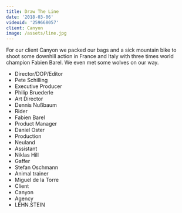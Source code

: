 ```yaml
---
title: Draw The Line
date: '2018-03-06'
videoid: '259668057'
client: Canyon
image: /assets/line.jpg
---
```

For our client Canyon we packed our bags and a sick mountain bike to shoot some downhill action in France and Italy with three times world champion Fabien Barel. We even met some wolves on our way. 

* Director/DOP/Editor
* Pete Schilling 
* Executive Producer
* Philip Bruederle
* Art Director
* Dennis Nußbaum
* Rider
* Fabien Barel
* Product Manager
* Daniel Oster
* Production
* Neuland
* Assistant
* Niklas Hill
* Gaffer
* Stefan Oschmann
* Animal trainer
* Miguel de la Torre
* Client
* Canyon
* Agency
* LEHN.STEIN
